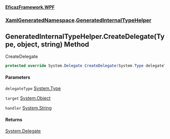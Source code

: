 #### [EficazFramework.WPF](EficazFrameworkWPF.md 'EficazFramework WPF')
### [XamlGeneratedNamespace](EficazFrameworkWPF.md#XamlGeneratedNamespace 'XamlGeneratedNamespace').[GeneratedInternalTypeHelper](XamlGeneratedNamespace/GeneratedInternalTypeHelper.md 'XamlGeneratedNamespace.GeneratedInternalTypeHelper')

## GeneratedInternalTypeHelper.CreateDelegate(Type, object, string) Method

CreateDelegate

```csharp
protected override System.Delegate CreateDelegate(System.Type delegateType, object target, string handler);
```
#### Parameters

<a name='XamlGeneratedNamespace.GeneratedInternalTypeHelper.CreateDelegate(System.Type,object,string).delegateType'></a>

`delegateType` [System.Type](https://docs.microsoft.com/en-us/dotnet/api/System.Type 'System.Type')

<a name='XamlGeneratedNamespace.GeneratedInternalTypeHelper.CreateDelegate(System.Type,object,string).target'></a>

`target` [System.Object](https://docs.microsoft.com/en-us/dotnet/api/System.Object 'System.Object')

<a name='XamlGeneratedNamespace.GeneratedInternalTypeHelper.CreateDelegate(System.Type,object,string).handler'></a>

`handler` [System.String](https://docs.microsoft.com/en-us/dotnet/api/System.String 'System.String')

#### Returns
[System.Delegate](https://docs.microsoft.com/en-us/dotnet/api/System.Delegate 'System.Delegate')
